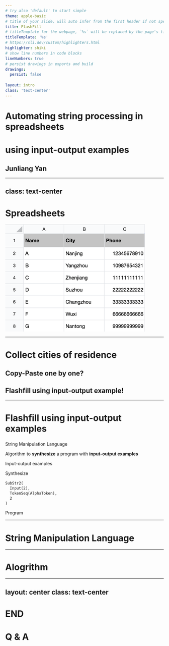 ```yaml
---
# try also 'default' to start simple
theme: apple-basic
# title of your slide, will auto infer from the first header if not specified
title: FlashFill
# titleTemplate for the webpage, `%s` will be replaced by the page's title
titleTemplate: '%s'
# https://sli.dev/custom/highlighters.html
highlighter: shiki
# show line numbers in code blocks
lineNumbers: true
# persist drawings in exports and build
drawings:
  persist: false

layout: intro
class: 'text-center'
---
```


<h1 class="!text-4xl">Automating string processing in spreadsheets</h1>
<h1 class="!text-4xl">using input-output examples</h1>

<h2 class="pt-20 text-gray-500">Junliang Yan</h2>

<Status></Status>

<!--  -->

---
class: text-center
---

# Spreadsheets

<img class="inline-block mt-8" src="/spreadsheets.png" alt="spreadsheets" style="zoom: 60%;">

---

# Collect cities of residence

<flashfill class="mt-12" edit :data="[
  { input: ['A', 'Jiangsu, nanjing, nju'] },
  { input: ['B', 'Hubei, wuhan, hust'] },
  { input: ['C', 'Shandong, jinan, sdu'] },
  { input: ['D', 'Hunan, changsha, csu'] }
]" :input-label="['Name', 'Adress']" output-label="City" />

<h2>
  <mdi-close class="text-red-500" v-click="1" />
  <span class="underline">Copy-Paste one by one?</span>
</h2>

<h2 v-click="1">
  <mdi-check class="text-green-500" />
  <span class="underline">Flashfill using input-output example!</span>
</h2>

---

# Flashfill using input-output examples

<h3 class="mt-12"></h3>

<v-click>
  <p><carbon-dot-mark /> String Manipulation Language</p>
</v-click>

<v-click>
  <p class="mt-8"><carbon-dot-mark /> Algorithm to <strong>synthesize</strong> a program with <strong>input-output examples</strong></p>
</v-click>

<div class="flex justify-center items-center font-2xl">
  <div v-click="2">
    <flashfill class="text-sm" hide-run output-width="200" :data="[
      { input: ['A', 'Jiangsu, nanjing, nju'], output: 'nanjing' },
    ]" />
    <p class="text-center">
      <span>Input-output examples</span>
    </p>
  </div>
  <div class="mx-8 text-center" v-click="2">
    <div>Synthesize</div>
    <div><mdi-arrow-right-bold /></div>
  </div>
  <div v-click="1">
    <pre class="slidev-code border"><code>SubStr2(
  Input(2),
  TokenSeq(AlphaToken),
  2
)</code></pre>
    <p class="text-center">
      <span>Program</span>
    </p>
  </div>
</div>

---

# String Manipulation Language

---

# Alogrithm

---
layout: center
class: text-center
---

# END

<div class="h-8"></div>

# Q & A
